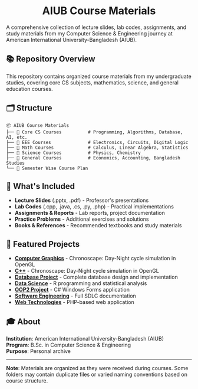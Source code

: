 <h1 align="center"> AIUB Course Materials </h1>

A comprehensive collection of lecture slides, lab codes, assignments, and study materials from my Computer Science & Engineering journey at American International University-Bangladesh (AIUB).

## 📚 Repository Overview

This repository contains organized course materials from my undergraduate studies, covering core CS subjects, mathematics, science, and general education courses.

## 🗂️ Structure

```
📦 AIUB Course Materials
├── 📁 Core CS Courses          # Programming, Algorithms, Database, AI, etc.
├── 📁 EEE Courses              # Electronics, Circuits, Digital Logic
├── 📁 Math Courses             # Calculus, Linear Algebra, Statistics
├── 📁 Science Courses          # Physics, Chemistry
├── 📁 General Courses          # Economics, Accounting, Bangladesh Studies
└── 📄 Semester Wise Course Plan
```
## 🎯 What's Included

- **Lecture Slides** (.pptx, .pdf) - Professor's presentations
- **Lab Codes** (.cpp, .java, .cs, .py, .php) - Practical implementations
- **Assignments & Reports** - Lab reports, project documentation
- **Practice Problems** - Additional exercises and solutions
- **Books & References** - Recommended textbooks and study materials

## 📖 Featured Projects

- **[Computer Graphics](Core%20CS%20Courses/Computer%20Graphics/project.md)** - Chronoscape: Day-Night cycle simulation in OpenGL
- **[C++](Core%20CS%20Courses/Introduction%20to%20Programming/project.md)** - Chronoscape: Day-Night cycle simulation in OpenGL
- **[Database Project](Core%20CS%20Courses/Introduction%20to%20Database/Project%20Report/)** - Complete database design and implementation
- **[Data Science](Core%20CS%20Courses/Introduction%20to%20Data-Science/project.md)** - R programming and statistical analysis
- **[OOP2 Project](Core%20CS%20Courses/OBJECT%20ORIENTED%20PROGRAMMING%202/project.md)** - C# Windows Forms application
- **[Software Engineering](Core%20CS%20Courses/Software%20Engineering/Project.md)** - Full SDLC documentation
- **[Web Technologies](Core%20CS%20Courses/Web%20Technologies/project.md)** - PHP-based web application

## 🎓 About

**Institution**: American International University-Bangladesh (AIUB)  
**Program**: B.Sc. in Computer Science & Engineering  
**Purpose**: Personal archive

---

**Note**: Materials are organized as they were received during courses. Some folders may contain duplicate files or varied naming conventions based on course structure.
